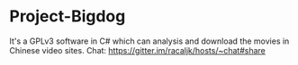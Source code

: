 # Project-Bigdog
It's a GPLv3 software in C# which can analysis and download the movies in Chinese video sites.
Chat: https://gitter.im/racaljk/hosts/~chat#share

